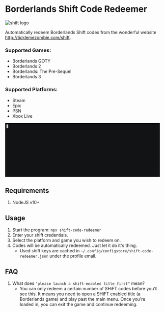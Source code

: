 # Borderlands Shift Code Redeemer

![shift logo](https://shift.gearboxsoftware.com/assets/logo-91afdafa421f05688bd3a7adcdbe96e3a4d94a45bf8c246dd9c1935f6b500582.svg "Shift Logo")

Automatically redeem Borderlands Shift codes from the wonderful website http://ticklemezombie.com/shift.

### Supported Games:

- Borderlands GOTY
- Borderlands 2
- Borderlands: The Pre-Sequel
- Borderlands 3

### Supported Platforms:

- Steam
- Epic
- PSN
- Xbox Live

![preview gif](preview.gif)

## Requirements

1. NodeJS v10+

## Usage

1. Start the program: `npx shift-code-redeemer`
1. Enter your shift credentials.
1. Select the platform and game you wish to redeem on.
1. Codes will be automatically redeemed. Just let it do it's thing.
    - Used shift keys are cached in `~/.config/configstore/shift-code-redeemer.json` under the profile email.

## FAQ

1. What does `"please launch a shift-enabled title first"` mean?
    - You can only redeem a certain number of SHiFT codes before you'll see this. It means you need to open a SHiFT enabled title (a Borderlands game) and play past the main menu. Once you're loaded in, you can exit the game and continue redeeming.
